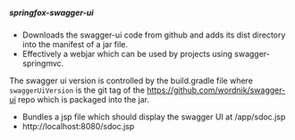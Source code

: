 ##### springfox-swagger-ui

- Downloads the swagger-ui code from github and adds its dist directory into the manifest of a jar file.
- Effectively a webjar which can be used by projects using swagger-springmvc.

The swagger ui version is controlled by the build.gradle file where `swaggerUiVersion` is the git tag of the
https://github.com/wordnik/swagger-ui repo which is packaged into the jar.
 
- Bundles a jsp file which should display the swagger UI at <host>/app/sdoc.jsp
- http://localhost:8080/sdoc.jsp
  
